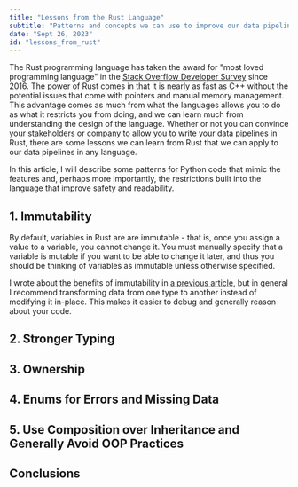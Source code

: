 ```yaml
---
title: "Lessons from the Rust Language"
subtitle: "Patterns and concepts we can use to improve our data pipelines in any language."
date: "Sept 26, 2023"
id: "lessons_from_rust"
---
```


The Rust programming language has taken the award for "most loved programming language" in the [Stack Overflow Developer Survey](https://survey.stackoverflow.co/2022#overview) since 2016. The power of Rust comes in that it is nearly as fast as C++ without the potential issues that come with pointers and manual memory management. This advantage comes as much from what the languages allows you to do as what it restricts you from doing, and we can learn much from understanding the design of the language. Whether or not you can convince your stakeholders or company to allow you to write your data pipelines in Rust, there are some lessons we can learn from Rust that we can apply to our data pipelines in any language. 

In this article, I will describe some patterns for Python code that mimic the features and, perhaps more importantly, the restrictions built into the language that improve safety and readability.

## 1. Immutability

By default, variables in Rust are are immutable - that is, once you assign a value to a variable, you cannot change it. You must manually specify that a variable is mutable if you want to be able to change it later, and thus you should be thinking of variables as immutable unless otherwise specified. 

I wrote about the benefits of immutability in [a previous article](/post/dsp0_patterns_for_dataclasses.html), but in general I recommend transforming data from one type to another instead of modifying it in-place. This makes it easier to debug and generally reason about your code.

## 2. Stronger Typing


## 3. Ownership


## 4. Enums for Errors and Missing Data


## 5. Use Composition over Inheritance and Generally Avoid OOP Practices




## Conclusions
